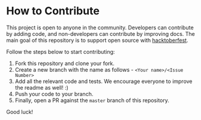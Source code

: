 # How to Contribute

This project is open to anyone in the community. Developers can contribute by adding code, and non-developers can contribute by improving docs. The main goal of this repository is to support open source with [hacktoberfest](http://hacktoberfest.digitalocean.com).

Follow the steps below to start contributing:

1. Fork this repository and clone your fork.
2. Create a new branch with the name as follows - `<Your name>/<Issue Number>`
3. Add all the relevant code and tests. We encourage everyone to improve the readme as well! :)
4. Push your code to your branch.
5. Finally, open a PR against the `master` branch of this repository.

Good luck!
